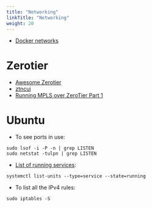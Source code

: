 ```yaml
---
title: "Networking"
linkTitle: "Networking"
weight: 20
---
```


* [Docker networks](https://geek-cookbook.funkypenguin.co.nz/reference/networks/)

# Zerotier

* [Awesome Zerotier](https://github.com/zerotier/awesome-zerotier)
* [ztncui](https://key-networks.com/ztncui/)
* [Running MPLS over ZeroTier Part 1](https://gotz.co/2019/02/17/mpls-over-zerotier-pt-1/)

# Ubuntu

* To see ports in use:

```
sudo lsof -i -P -n | grep LISTEN 
sudo netstat -tulpn | grep LISTEN
```

* [List of running services](https://linuxconfig.org/how-to-use-systemctl-to-list-services-on-systemd-linux):

```
systemctl list-units --type=service --state=running 
```
* To list all the IPv4 rules:

```
sudo iptables -S
```
